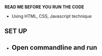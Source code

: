 **READ ME BEFORE YOU RUN THE CODE**

- Using HTML, CSS, Javascript technique

**SET UP**
-
- Open commandline and run
  -